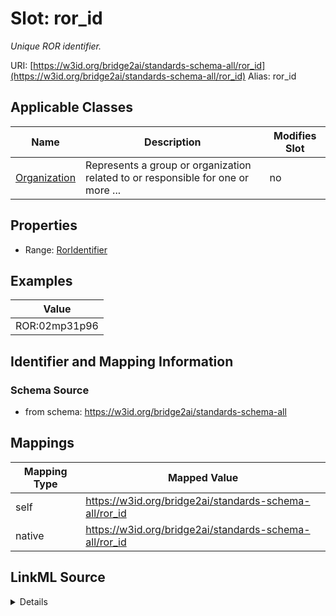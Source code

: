 

# Slot: ror_id 


_Unique ROR identifier._





URI: [https://w3id.org/bridge2ai/standards-schema-all/ror_id](https://w3id.org/bridge2ai/standards-schema-all/ror_id)
Alias: ror_id

<!-- no inheritance hierarchy -->





## Applicable Classes

| Name | Description | Modifies Slot |
| --- | --- | --- |
| [Organization](Organization.md) | Represents a group or organization related to or responsible for one or more ... |  no  |






## Properties

* Range: [RorIdentifier](RorIdentifier.md)





## Examples

| Value |
| --- |
| ROR:02mp31p96 |

## Identifier and Mapping Information






### Schema Source


* from schema: https://w3id.org/bridge2ai/standards-schema-all




## Mappings

| Mapping Type | Mapped Value |
| ---  | ---  |
| self | https://w3id.org/bridge2ai/standards-schema-all/ror_id |
| native | https://w3id.org/bridge2ai/standards-schema-all/ror_id |




## LinkML Source

<details>
```yaml
name: ror_id
description: Unique ROR identifier.
examples:
- value: ROR:02mp31p96
from_schema: https://w3id.org/bridge2ai/standards-schema-all
rank: 1000
values_from:
- ROR
alias: ror_id
domain_of:
- Organization
range: ror_identifier

```
</details>